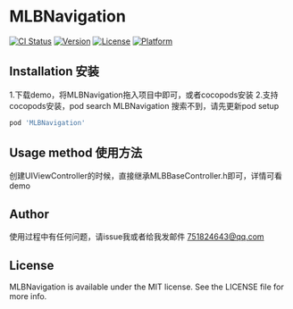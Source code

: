 # MLBNavigation

[![CI Status](https://img.shields.io/travis/751824643@qq.com/MLBNavigation.svg?style=flat)](https://travis-ci.org/751824643@qq.com/MLBNavigation)
[![Version](https://img.shields.io/cocoapods/v/MLBNavigation.svg?style=flat)](https://cocoapods.org/pods/MLBNavigation)
[![License](https://img.shields.io/cocoapods/l/MLBNavigation.svg?style=flat)](https://cocoapods.org/pods/MLBNavigation)
[![Platform](https://img.shields.io/cocoapods/p/MLBNavigation.svg?style=flat)](https://cocoapods.org/pods/MLBNavigation)

## Installation 安装

1.下载demo，将MLBNavigation拖入项目中即可，或者cocopods安装
2.支持cocopods安装，pod search MLBNavigation 搜索不到，请先更新pod setup

```ruby
pod 'MLBNavigation'
```

## Usage method 使用方法

创建UIViewController的时候，直接继承MLBBaseController.h即可，详情可看demo

## Author

使用过程中有任何问题，请issue我或者给我发邮件
751824643@qq.com

## License

MLBNavigation is available under the MIT license. See the LICENSE file for more info.
